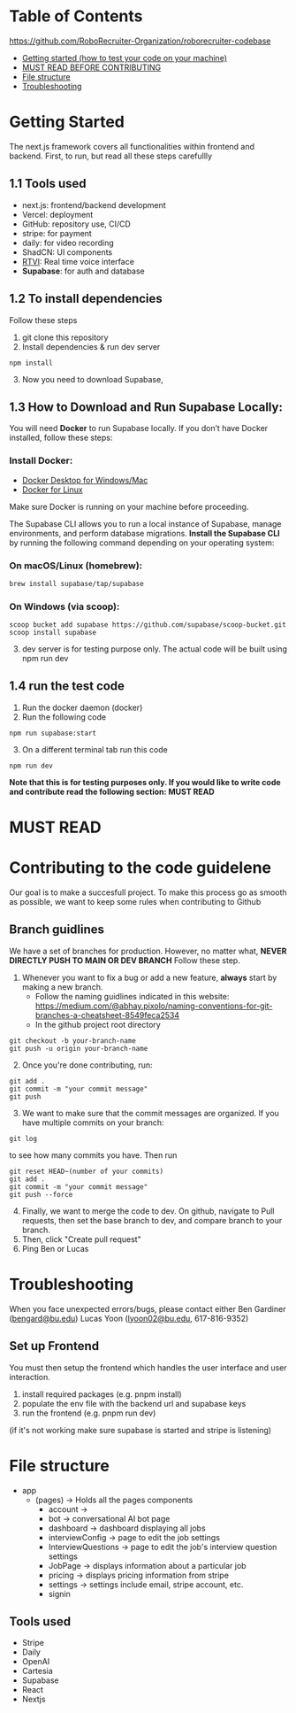 # Table of Contents

https://github.com/RoboRecruiter-Organization/roborecruiter-codebase

- [Getting started (how to test your code on your machine)](#Getting-Started)
- [MUST READ BEFORE CONTRIBUTING](#MUST-READ)
- [File structure](#File-structure)
- [Troubleshooting](#Troubleshooting)

# Getting Started

The next.js framework covers all functionalities within frontend and backend.
First, to run, but read all these steps carefullly

## 1.1 Tools used
- next.js: frontend/backend development
- Vercel: deployment
- GitHub: repository use, CI/CD
- stripe: for payment 
- daily: for video recording
- ShadCN: UI components
- [RTVI](#https://github.com/rtvi-ai): Real time voice interface
- **Supabase**: for auth and database

## 1.2 To install dependencies
Follow these steps
1. git clone this repository
2. Install dependencies & run dev server
```
npm install
```
3. Now you need to download Supabase, 

## 1.3 How to Download and Run Supabase Locally:

You will need **Docker** to run Supabase locally. If you don’t have Docker installed, follow these steps:

### Install Docker:

- [Docker Desktop for Windows/Mac](https://www.docker.com/get-started)
- [Docker for Linux](https://docs.docker.com/engine/install/)

Make sure Docker is running on your machine before proceeding.

The Supabase CLI allows you to run a local instance of Supabase, manage environments, and perform database migrations.
**Install the Supabase CLI** by running the following command depending on your operating system:

### On macOS/Linux (homebrew):

```bash
brew install supabase/tap/supabase
```

### On Windows (via scoop):
```
scoop bucket add supabase https://github.com/supabase/scoop-bucket.git
scoop install supabase
```

3. dev server is for testing purpose only. The actual code will be built using npm run dev

## 1.4 run the test code
1. Run the docker daemon (docker)
2. Run the following code
```
npm run supabase:start
```
3. On a different terminal tab run this code
```
npm run dev
```

**Note that this is for testing purposes only. If you would like to write code and contribute read the following section: MUST READ**


# MUST READ
# Contributing to the code guidelene
Our goal is to make a succesfull project. To make this process go as smooth as possible, we want to keep some rules when contributing to Github

## Branch guidlines
We have a set of branches for production. However, no matter what, **NEVER DIRECTLY PUSH TO MAIN OR DEV BRANCH**
Follow these step.
1. Whenever you want to fix a bug or add a new feature, **always** start by making a new branch.
    - Follow the naming guidlines indicated in this website: https://medium.com/@abhay.pixolo/naming-conventions-for-git-branches-a-cheatsheet-8549feca2534
    - In the github project root directory
```
git checkout -b your-branch-name
git push -u origin your-branch-name
```
2. Once you're done contributing, run:
```
git add .
git commit -m "your commit message"
git push
```
3. We want to make sure that the commit messages are organized. If you have multiple commits on your branch:
```
git log
```
to see how many commits you have. Then run
```
git reset HEAD~(number of your commits)
git add .
git commit -m "your commit message"
git push --force
```
4. Finally, we want to merge the code to dev. On github, navigate to Pull requests, then set the base branch to dev, and compare branch to your branch.
5. Then, click "Create pull request"
6. Ping Ben or Lucas

# Troubleshooting
When you face unexpected errors/bugs, please contact either
Ben Gardiner (bengard@bu.edu)
Lucas Yoon (lyoon02@bu.edu, 617-816-9352)


## Set up Frontend

You must then setup the frontend which handles the user interface and user interaction.

1. install required packages (e.g. pnpm install)
2. populate the env file with the backend url and supabase keys
3. run the frontend (e.g. pnpm run dev)

(if it's not working make sure supabase is started and stripe is listening)

# File structure

- app
    - (pages) ->    Holds all the pages components
        - account -> 
        - bot -> conversational AI bot page
        - dashboard -> dashboard displaying all jobs
        - interviewConfig -> page to edit the job settings
        - InterviewQuestions -> page to edit the job's interview question settings
        - JobPage -> displays information about a particular job
        - pricing -> displays pricing information from stripe
        - settings -> settings include email, stripe account, etc.
        - signin



## Tools used

- Stripe
- Daily
- OpenAI
- Cartesia
- Supabase
- React
- Nextjs
